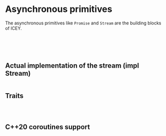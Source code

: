 # Asynchronous primitives

The asynchronous primitives like `Promise` and `Stream` are the building blocks of ICEY.


```{doxygenstruct} icey::Result
```
```{doxygenstruct} icey::Nothing
```

```{doxygenclass} icey::Stream
```

```{doxygenclass} icey::PromiseBase
```

```{doxygenclass} icey::Promise
```

## Actual implementation of the stream (impl Stream)

```{doxygenclass} icey::impl::Stream
```

## Traits 

```{doxygentypedef} icey::ErrorOf
```
```{doxygentypedef} icey::ValueOf
```
```{doxygentypedef} icey::MessageOf
```

## C++20 coroutines support 

```{doxygenstruct} icey::Awaiter
```

```{doxygentypedef} icey::Clock
```
```{doxygentypedef} icey::Time
```
```{doxygentypedef} icey::Duration
```
